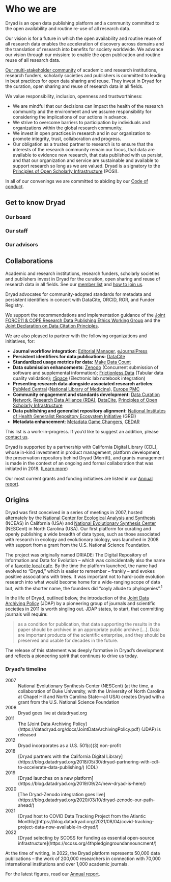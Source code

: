# Who we are

<p>Dryad is an open data publishing platform and a community committed to the open availability and routine re-use of all research data.</p>
<p>Our vision is for a future in which the open availability and routine reuse of all research data enables the acceleration of discovery across domains and the translation of research into benefits for society worldwide. We advance our vision through our mission: to enable the open publication and routine reuse of all research data.</p>
<p><a href="/stash/join_us#our-membership">Our multi-stakeholder community</a> of academic and research institutions, research funders, scholarly societies and publishers is committed to leading in best practices for open data sharing and reuse. They invest in Dryad for the curation, open sharing and reuse of research data in all fields.</p> 

<p>We value responsibility, inclusion, openness and trustworthiness:
  <ul>
    <li>We are mindful that our decisions can impact the health of the research community and the environment and we assume responsibility for considering the implications of our actions in advance.
    <li>We strive to overcome barriers to participation by individuals and organizations within the global research community.
    <li>We invest in open practices in research and in our organization to promote integrity, trust, collaboration and progress.
    <li>Our obligation as a trusted partner to research is to ensure that the interests of the research community remain our focus, that data are available to evidence new research, that data published with us persist, and that our organization and service are sustainable and available to support research so long as we are valued. Dryad is a signatory to the <a href="https://openscholarlyinfrastructure.org/">Principles of Open Scholarly Infrastructure</a> (POSI).
  </ul>
</p>
<p>In all of our convenings we are committed to abiding by our <a href="/stash/code_of_conduct">Code of conduct</a>.</p>

## Get to know Dryad

<h3 class="expand-button" role="button" aria-expanded="false" aria-controls="our-board">Our board</h3>
<div class="about-page" id="our-board" hidden>
  <%= render "layouts/our_governance" %>
</div>
<h3 class="expand-button" role="button" aria-expanded="false" aria-controls="our-staff">Our staff</h3>
<div class="about-page" id="our-staff" hidden>
  <%= render "layouts/our_staff" %>
</div>
<h3 class="expand-button" role="button" aria-expanded="false" aria-controls="our-advisors">Our advisors</h3>
<div class="about-page" id="our-advisors" hidden>
  <%= render "layouts/our_advisors" %>
</div>


## Collaborations

Academic and research institutions, research funders, scholarly societies and publishers invest in Dryad for the curation, open sharing and reuse of research data in all fields. See our [member list](/stash/our_membership) and [how to join us](/stash/join_us).

Dryad advocates for community-adopted standards for metadata and persistent identifiers in concert with DataCite, ORCID, ROR, and Funder Registry. 

We support the recommendations and implementation guidance of the [Joint FORCE11 & COPE Research Data Publishing Ethics Working Group](https://zenodo.org/record/5391293) and the [Joint Declaration on Data Citation Principles](https://force11.org/info/joint-declaration-of-data-citation-principles-final/). 

We are also pleased to partner with the following organizations and initiatives, for:

* **Journal workflow integration**: [Editorial Manager](https://www.ariessys.com/solutions/editorial-manager/), [eJournalPress](https://www.ejournalpress.com/)
* **Persistent identifiers for data publications:** [DataCite](https://datacite.org/)
* **Standardized usage metrics for data:** [Make Data Count](https://makedatacount.org/)
* **Data submission enhancements**: [Zenodo](https://zenodo.org/) (Concurrent submission of software and supplemental information); [Frictionless Data](https://frictionlessdata.io/) (Tabular data quality validation); [rSpace](https://www.researchspace.com/) (Electronic lab notebook integration) 
* **Presenting research data alongside associated research articles**: [PubMed Central](https://www.ncbi.nlm.nih.gov/pmc/) ([National Library of Medicine](https://www.nlm.nih.gov/)), [Europe PMC](https://europepmc.org/)
* **Community engagement and standards development**: [Data Curation Network](https://datacurationnetwork.org/), [Research Data Alliance (RDA)](https://www.rd-alliance.org/), [DataCite](https://datacite.org/), [Principles of Open Scholarly Infrastructure](https://openscholarlyinfrastructure.org/)
* **Data publishing and generalist repository alignment:** [National Institutes of Health Generalist Repository Ecosystem Initiative](https://datascience.nih.gov/news/nih-office-of-data-science-strategy-announces-new-initiative-to-improve-data-access) (GREI)
* **Metadata enhancement**: [Metadata Game Changers](https://metadatagamechangers.com/), [CEDAR](https://metadatacenter.org/)

This list is a work-in-progress. If you’d like to suggest an addition, please [contact us](/stash/contact). 

Dryad is supported by a partnership with California Digital Library (CDL), whose in-kind investment in product management, platform development, the preservation repository behind Dryad (Merritt), and grants management is made in the context of an ongoing and formal collaboration that was initiated in 2018. ([Learn more](https://blog.datadryad.org/2018/05/30/dryad-partnering-with-cdl-to-accelerate-data-publishing/)) 

Our most current grants and funding initiatives are listed in our [Annual report](https://github.com/datadryad/governance/tree/main/annual-reports).

## Origins

Dryad was first conceived in a series of meetings in 2007, hosted alternately by the [National Center for Ecological Analysis and Synthesis](https://www.nceas.ucsb.edu/) (NCEAS) in California (USA) and [National Evolutionary Synthesis Center](https://nescent.org/) (NESCent) in North Carolina (USA). Our first platform for curating and openly publishing a wide breadth of data types, such as those associated with research in ecology and evolutionary biology, was launched in 2008 with support from a grant from the U.S. National Science Foundation.

The project was originally named DRIADE: The Digital Repository of Information and Data for Evolution – which was coincidentally also the name of a [favorite local cafe](https://caffedriade.com/). By the time the platform launched, the name had evolved to “Dryad,” which is easier to remember – frankly – and evokes positive associations with trees. It was important not to hard-code evolution research into what would become home for a wide-ranging scope of data but, with the shorter name, the founders did “coyly allude to phylogenies”.<sup><a title="Quoting Todd Vision, Dryad Principal Investigator from 2007, in email communication with Executive Director Jennifer Gibson - July 6, 2022">1</a></sup>

In the life of Dryad, outlined below, the introduction of the [Joint Data Archiving Policy](https://datadryad.org/docs/JointDataArchivingPolicy.pdf) (JDAP) by a pioneering group of journals and scientific societies in 2011 is worth singling out. JDAP states, to start, that committing journals will require: 


<blockquote><p>as a condition for publication, that data supporting the results in the paper should be archived in an appropriate public archive [...]. Data are important products of the scientific enterprise, and they should be preserved and usable for decades in the future.</p></blockquote>

The release of this statement was deeply formative in Dryad’s development and reflects a pioneering spirit that continues to drive us today.


### Dryad’s timeline
<dl class="timeline">
  <div>
    <dt>2007</dt>
    <dd>National Evolutionary Synthesis Center (NESCent) (at the time, a collaboration of Duke University, with the University of North Carolina at Chapel Hill and North Carolina State—all USA) creates Dryad with a grant from the U.S. National Science Foundation</dd>
  </div>
  <div>
    <dt>2008</dt>
    <dd>Dryad goes live at datadryad.org</dd>
  </div>
  <div>
    <dt>2011</dt>
    <dd>The [Joint Data Archiving Policy](https://datadryad.org/docs/JointDataArchivingPolicy.pdf) (JDAP) is released</dd>
  </div>
  <div>
    <dt>2012</dt>
    <dd>Dryad incorporates as a U.S. 501(c)(3) non-profit</dd>
  </div>
  <div>
    <dt>2018</dt>
    <dd>[Dryad partners with the California Digital Library](https://blog.datadryad.org/2018/05/30/dryad-partnering-with-cdl-to-accelerate-data-publishing/) (CDL)</dd>
  </div>
  <div>
    <dt>2019</dt>
    <dd>[Dryad launches on a new platform](https://blog.datadryad.org/2019/09/24/new-dryad-is-here/)</dd>
  </div>
  <div>
    <dt>2020</dt>
    <dd>[The Dryad-Zenodo integration goes live](https://blog.datadryad.org/2020/03/10/dryad-zenodo-our-path-ahead/)</dd>
  </div>
  <div>
    <dt>2021</dt>
    <dd>[Dryad host to COVID Data Tracking Project from the Atlantic Monthly](https://blog.datadryad.org/2021/08/04/covid-tracking-project-data-now-available-in-dryad/)</dd>
  </div>
  <div>
    <dt>2022</dt>
    <dd>[Dryad selecting by SCOSS for funding as essential open-source infrastructure](https://scoss.org/4thpledgingroundannouncment/)</dd>
  </div>
</dl>

At the time of writing, in 2022, the Dryad platform represents 50,000 data publications – the work of 200,000 researchers in connection with 70,000 international institutions and over 1,000 academic journals. 

For the latest figures, read our [Annual report](https://github.com/datadryad/governance/tree/main/annual-reports).
     
